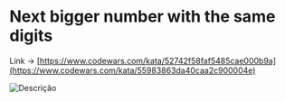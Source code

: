# Next bigger number with the same digits
Link -> [https://www.codewars.com/kata/52742f58faf5485cae000b9a](https://www.codewars.com/kata/55983863da40caa2c900004e)


![Descrição](https://user-images.githubusercontent.com/67561023/226787436-e13cfa67-b659-4f60-83ce-2dd244ec2f01.png)
